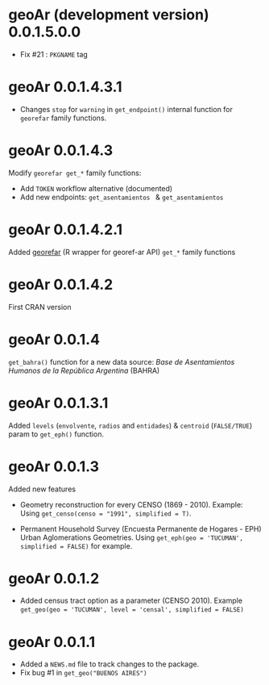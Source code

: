 # geoAr (development version) 0.0.1.5.0.0

- Fix #21 : `PKGNAME` tag


# geoAr 0.0.1.4.3.1

- Changes `stop` for `warning` in `get_endpoint()` internal function for `georefar` family functions. 

# geoAr 0.0.1.4.3

Modify `georefar get_*` family functions:

 - Add  `TOKEN` workflow alternative (documented)
 - Add new endpoints:  `get_asentamientos ` & `get_asentamientos`

# geoAr 0.0.1.4.2.1

Added [georefar](https://github.com/pdelboca/georefar) (R wrapper for georef-ar API) `get_*` family functions 

# geoAr 0.0.1.4.2

First CRAN version

# geoAr 0.0.1.4

`get_bahra()` function for a new data source: _Base de Asentamientos Humanos de la República Argentina_ (BAHRA) 


# geoAr 0.0.1.3.1

Added `levels` (`envolvente`, `radios` and `entidades`) & `centroid` (`FALSE/TRUE`)  param to `get_eph()` function. 


# geoAr 0.0.1.3

Added new features

* Geometry reconstruction for every CENSO (1869 - 2010). Example: Using `get_censo(censo = "1991", simplified = T)`.


* Permanent Household Survey (Encuesta Permanente de Hogares - EPH) Urban Aglomerations Geometries. Using `get_eph(geo = 'TUCUMAN', simplified = FALSE)` for example.

# geoAr 0.0.1.2

* Added census tract option as a parameter (CENSO 2010). Example `get_geo(geo = 'TUCUMAN', level = 'censal', simplified = FALSE)`


# geoAr 0.0.1.1

* Added a `NEWS.md` file to track changes to the package.
* Fix bug #1 in   `get_geo("BUENOS AIRES")`
